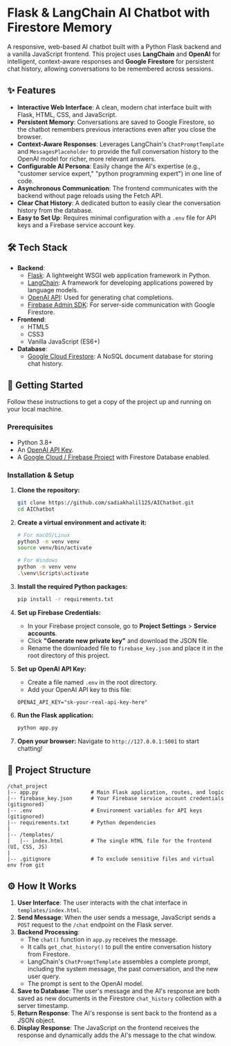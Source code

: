 # Flask & LangChain AI Chatbot with Firestore Memory

  <!-- **IMPORTANT**: Replace this with a real screenshot of your app! -->

A responsive, web-based AI chatbot built with a Python Flask backend and a vanilla JavaScript frontend. This project uses **LangChain** and **OpenAI** for intelligent, context-aware responses and **Google Firestore** for persistent chat history, allowing conversations to be remembered across sessions.

## ✨ Features

-   **Interactive Web Interface**: A clean, modern chat interface built with Flask, HTML, CSS, and JavaScript.
-   **Persistent Memory**: Conversations are saved to Google Firestore, so the chatbot remembers previous interactions even after you close the browser.
-   **Context-Aware Responses**: Leverages LangChain's `ChatPromptTemplate` and `MessagesPlaceholder` to provide the full conversation history to the OpenAI model for richer, more relevant answers.
-   **Configurable AI Persona**: Easily change the AI's expertise (e.g., "customer service expert," "python programming expert") in one line of code.
-   **Asynchronous Communication**: The frontend communicates with the backend without page reloads using the Fetch API.
-   **Clear Chat History**: A dedicated button to easily clear the conversation history from the database.
-   **Easy to Set Up**: Requires minimal configuration with a `.env` file for API keys and a Firebase service account key.

## 🛠️ Tech Stack

-   **Backend**:
    -   [Flask](https://flask.palletsprojects.com/): A lightweight WSGI web application framework in Python.
    -   [LangChain](https://python.langchain.com/): A framework for developing applications powered by language models.
    -   [OpenAI API](https://platform.openai.com/): Used for generating chat completions.
    -   [Firebase Admin SDK](https://firebase.google.com/docs/admin/setup): For server-side communication with Google Firestore.
-   **Frontend**:
    -   HTML5
    -   CSS3
    -   Vanilla JavaScript (ES6+)
-   **Database**:
    -   [Google Cloud Firestore](https://firebase.google.com/docs/firestore): A NoSQL document database for storing chat history.

## 🚀 Getting Started

Follow these instructions to get a copy of the project up and running on your local machine.

### Prerequisites

-   Python 3.8+
-   An [OpenAI API Key](https://platform.openai.com/api-keys).
-   A [Google Cloud / Firebase Project](https://console.firebase.google.com/) with Firestore Database enabled.

### Installation & Setup

1.  **Clone the repository:**
    ```sh
    git clone https://github.com/sadiakhalil125/AIChatbot.git
    cd AIChatbot
    ```

2.  **Create a virtual environment and activate it:**
    ```sh
    # For macOS/Linux
    python3 -m venv venv
    source venv/bin/activate

    # For Windows
    python -m venv venv
    .\venv\Scripts\activate
    ```

3.  **Install the required Python packages:**
    ```sh
    pip install -r requirements.txt
    ```

4.  **Set up Firebase Credentials:**
    -   In your Firebase project console, go to **Project Settings** > **Service accounts**.
    -   Click **"Generate new private key"** and download the JSON file.
    -   Rename the downloaded file to `firebase_key.json` and place it in the root directory of this project.

5.  **Set up OpenAI API Key:**
    -   Create a file named `.env` in the root directory.
    -   Add your OpenAI API key to this file:
      ```env
      OPENAI_API_KEY="sk-your-real-api-key-here"
      ```

6.  **Run the Flask application:**
    ```sh
    python app.py
    ```

7.  **Open your browser:**
    Navigate to `http://127.0.0.1:5001` to start chatting!

## 📂 Project Structure

```
/chat_project
|-- app.py                 # Main Flask application, routes, and logic
|-- firebase_key.json      # Your Firebase service account credentials (gitignored)
|-- .env                   # Environment variables for API keys (gitignored)
|-- requirements.txt       # Python dependencies
|
|-- /templates/
|   |-- index.html         # The single HTML file for the frontend (UI, CSS, JS)
|
|-- .gitignore             # To exclude sensitive files and virtual env from git
```

## ⚙️ How It Works

1.  **User Interface**: The user interacts with the chat interface in `templates/index.html`.
2.  **Send Message**: When the user sends a message, JavaScript sends a `POST` request to the `/chat` endpoint on the Flask server.
3.  **Backend Processing**:
    -   The `chat()` function in `app.py` receives the message.
    -   It calls `get_chat_history()` to pull the entire conversation history from Firestore.
    -   LangChain's `ChatPromptTemplate` assembles a complete prompt, including the system message, the past conversation, and the new user query.
    -   The prompt is sent to the OpenAI model.
4.  **Save to Database**: The user's message and the AI's response are both saved as new documents in the Firestore `chat_history` collection with a server timestamp.
5.  **Return Response**: The AI's response is sent back to the frontend as a JSON object.
6.  **Display Response**: The JavaScript on the frontend receives the response and dynamically adds the AI's message to the chat window.

